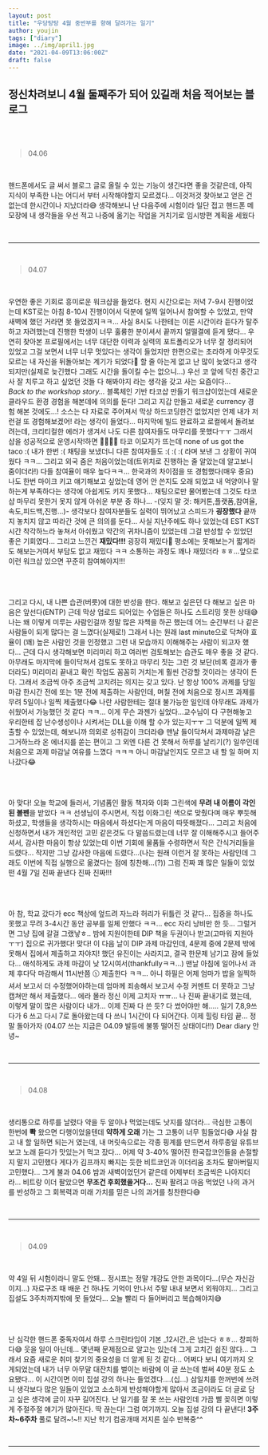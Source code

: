 ```yaml
---
layout: post
title: "우당탕탕 4월 중반부를 향해 달려가는 일기"
author: youjin
tags: ["diary"]
image: ../img/april1.jpg
date: "2021-04-09T13:06:00Z"
draft: false
---
```



## 정신차려보니 4월 둘째주가 되어 있길래 처음 적어보는 블로그
<br><br>

> 04.06
<br>

핸드폰에서도 글 써서 블로그 글로 올릴 수 있는 기능이 생긴다면 좋을 것같은데, 아직 지식이 부족한 나는 어디서 부터 시작해야할지 모르겠다... 이것저것 찾아보고 얻은 건 없는데 한시간이나 지났더라😅 생각해보니 난 다음주에 시험이라 일단 접고 핸드폰 메모장에 내 생각들을 우선 적고 나중에 옮기는 작업을 거치기로 임시방편 계획을 세웠다

<br>

---

<br>


> 04.07
<br>

우연한 좋은 기회로 흥미로운 워크샵을 들었다. 현지 시간으로는 저녁 7-9시 진행이었는데 KST로는 아침 8-10시 진행이어서 덕분에 일찍 일어나서 참여할 수 있었고, 만약 새벽에 했던 거라면 못 들었겠지ㅋㅋ... 사실 8시도 나한테는 이른 시간이라 듣다가 탈주하고 자려했는데 진행한 학생이 너무 훌륭한 분이셔서 끝까지 얼떨결에 듣게 됐다... 우연히 찾아본 프로필에서는 너무 대단한 이력과 실력의 포트폴리오가 너무 잘 정리되어 있었고 그걸 보면서 너무 너무 멋있다는 생각이 들었지만 한편으로는 초라하게 아무것도 모르는 내 자신을 뒤돌아보는 계기가 되었다🥲 할 줄 아는게 없고 난 많이 늦었다고 생각되지만(실제로 늦긴했다 그래도 시간을 돌이킬 수는 없으니...) 우선 코 앞에 닥친 중간고사 잘 치루고 하고 싶었던 것들 다 해봐야지 라는 생각을 갖고 사는 요즘이다...
<br>
 _Back to the workshop story..._ 블록체인 기반 타코샵 만들기 워크샵이었는데 새로운 클라우드 환경 경험을 해본데에 의의를 둔다! 그리고 지갑 만들고 새로운 currency 경험 해본 것에도...! 소스는 다 자료로 주어져서 막상 하드코딩한건 없었지만 언제 내가 저런걸 또 경험해보겠어! 라는 생각이 들었다... 마지막에 빌드 완료하고 로컬에서 돌려보려는데, 크리티컬한 에러가 생겨서 나도 다른 참여자들도 마무리를 못했다ㅜㅜ 그래서 샵을 성공적으로 운영시작!하면 🌮🌮🌮🌮 타코 이모지가 뜨는데 none of us got the taco :( 내가 한번 :( 채팅을 보냈더니 다른 참여자들도 :( :( :( 라며 보낸 그 상황이 귀여웠다 ㅋㅋ... 그리고 외국 줌은 처음이었는데(트위치로 진행하는 줄 알았는데 알고보니 줌이더라!) 다들 참여율이 매우 높다ㅋㅋ... 한국과의 차이점을 또 경험했다(매우 중요) 나도 한번 마이크 키고 얘기해보고 싶었는데 영어 안 쓴지도 오래 되었고 내 억양이나 말하는게 부족하다는 생각에 아쉽게도 키지 못했다... 채팅으로만 물어봤는데 그것도 타코샵 마무리 못한거 못지 않게 아쉬운 부분 중 하나... -(잊지 말 것: 해커톤,플랫폼,참여율,속도,피드백,진행...)- 생각보다 참여자분들도 실력이 뛰어났고 스피드가 **굉장했다** 끝까지 놓치지 않고 따라간 것에 큰 의의를 둔다... 사실 지난주에도 하나 있었는데 EST KST 시간 착각하느라 놓쳐서 아쉬웠고 약간의 귀차니즘이 있었는데 그걸 반성할 수 있었던 좋은 기회였다... 그리고 느낀건 **재밌다!!!** 굉장히 재밌다🥰 평소에는 못해보는거 짧게라도 해보는거여서 부담도 없고 재밌다 ㅋㅋ 소통하는 과정도 꽤나 재밌더라 ㅎㅎ...앞으로 이런 워크샵 있으면 꾸준히 참여해야지!!!

<br><br>

그리고 다시, 내 나쁜 습관(버릇)에 대한 반성을 한다. 해보고 싶은던 다 해보고 싶은 마음은 앞선다(ENTP) 근데 막상 업로드 되어있는 수업들은 하나도 스트리밍 못한 상태😅 나는 왜 이렇게 미루는 사람인걸까 정말 많은 자책을 하곤 했는데 어느 순간부터 나 같은 사람들이 되게 많다는 걸 느꼈다(실제로!) 그래서 나는 원래 last minute으로 닥쳐야 효율이 (꽤) 높은 사람인 것을 인정했고 그런 내 모습까지 이해해주는 사람이 되고자 했다... 근데 다시 생각해보면 미리미리 하고 여러번 검토해보는 습관도 매우 좋을 것 같다. 아무래도 마지막에 들이닥쳐서 검토도 못하고 마무리 짓는 그런 것 보단(비록 결과가 좋더라도) 미리미리 끝내고 확인 작업도 꼼꼼히 거치는게 훨씬 건강할 것이라는 생각이 든다. 그래서 조금씩 아주 조금씩 고치려는 의지는 갖고 있다. 난 항상 100% 과제를 당일 마감 한시간 전에 또는 1분 전에 제출하는 사람인데, 며칠 전에 처음으로 정시프 과제를 무려 5일이나 일찍 제출했다😂 나란 사람한테는 절대 불가능한 일인데 아무래도 과제가 쉬웠어서 가능했던 것 같다 ㅋㅋ... 이게 무슨 과젠가 싶었다...교수님이 다 구현해놓고 우리한테 잡 난수생성이나 시켜서는 DLL을 이해 할 수가 있는지ㅜㅜ 그 덕분에 일찍 제출할 수 있었는데, 해보니까 의외로 성취감이 크더라😅 맨날 들이닥쳐서 과제마감 날은 그거하느라 온 에너지를 쏟는 편이고 그 외엔 다른 건 못해서 하루를 날리기(?) 일쑤인데 처음으로 과제 마감날 여유를 느꼈다 ㅋㅋㅋ 아니 마감날인지도 모르고 내 할 일 하며 지나갔다😂

<br><br>

아 맞다! 오늘 학교에 들러서, 기념품인 활동 책자와 이화 그린색에 **무려 내 이름이 각인된 볼펜**을 받았다 ㅋㅋ 선생님이 주시면서, 직접 이화그린 색으로 맞췄다며 매우 뿌듯해 하셨고, 학생들을 생각하시는 마음에서 하셨다는게 마음이 따뜻해졌다... 그리고 처음에 신청하면서 내가 개인적인 고민 같은것도 다 말씀드렸는데 너무 잘 이해해주시고 들어주셔서, 감사한 마음이 항상 있었는데 이번 기회에 물품들 수령하면서 작은 간식거리들을 드렸다... 작지만 그냥 감사한 마음에 드렸다...(나는 원래 이런거 잘 못하는 사람인데 그래도 이번에 직접 실행으로 옮겼다는 점에 칭찬해...(?)) 그럼 진짜 꽤 많은 일들이 있었떤 4월 7일 진짜 끝낸다 진짜 진짜!!!

<br><br>

아 참, 학교 갔다가 ecc 책상에 엎드려 자느라 허리가 뒤틀린 것 같다... 집중을 하나도 못했고 무려 3-4시간 동안 공부를 일체 안했다 ㅋㅋ... ecc 자리 낭비만 한 듯... 그럴거면 그냥 집에 갈걸 그랬낳ㅎ.. 밤에 지원이한테 DIP 책을 두권이나 받고(고마워 지원아ㅜㅜ) 집으로 귀가했다! 맞다! 이 다음 날이 DIP 과제 마감인데, 4문제 중에 2문제 밖에 못해서 집에서 제출하고 자야지! 했던 유진이는 사라지고, 결국 한문제 남기고 잠에 들었다... 애석하게도 과제 마감이 낮 12시여서(thankfullyㅋㅋ...) 맨날 아침에 일어나서 과제 후다닥 마감해서 11시반쯤 :clock1130: 제출한다 ㅋㅋ... 아니 하필은 어제 엄마가 밥을 일찍하셔서 보고서 더 수정했어야하는데 엄마께 죄송해서 보고서 수정 커멘트 더 못하고 그냥 캡쳐만 해서 제출했다... 에라 몰라 정신 이제 고치자 ㅠㅠ... 나 진짜 끝내기로 했는데, 이렇게 말이 많은 사람이다 내가... 이제 진짜 다 쓴 듯? 다 썼어야만 해..... 일기 7,8,9쓰다가 6 쓰고 다시 7로 돌아왔는데 다 쓰니 1시간이 다 되어간다. 이제 힐링 타임 끝... 정말 돌아가자 (04.07 쓰는 지금은 04.09 발등에 불똥 떨어진 상태이다!!) Dear diary 안녕~

<br>

---

<br>


> 04.08

<br>

생리통으로 하루를 날렸다 약을 두 알이나 먹었는데도 낫지를 않더라... 극심한 고통이 한번에 **뽝** 왔으면 다행이었을텐데 **약하게 오래** 가는 그 고통이 너무 힘들었다😅 사실 참고 내 할 일하면 되는거 였는데, 내 머릿속으로는 각종 핑계를 만드면서 하루종일 유튜브 보고 노래 듣다가 맛있는거 먹고 잤다... 어제 약 3-40% 떨어진 한국잡코인들을 손절할지 말지 고민했다 게다가 김프까지 빠지는 듯한 비트코인과 이더리움 조차도 팔아버릴지 고민했다... 그게 불과 04.06 밤과 새벽이었던거 같은데 어제부터 조금씩은 나아지더라... 비트랑 이더 팔았으면 **무조건 후회했을거다...** 진짜 팔려고 마음 먹었던 나의 과거를 반성하고 그 회복력과 미래 가치를 믿은 나의 과거를 칭찬한다😅

<br>

---

<br>

> 04.09

<br>

약 4일 뒤 시험이라니 말도 안돼... 정시프는 정말 개강도 안한 과목이다...(무슨 자신감이지...) 자료구조 때 배운 건 하나도 기억이 안나서 주말 내내 보면서 외워야지... 그리고 집설도 3주차까지밖에 못 들었다... 오늘 빨리 다 들어버리고 복습해야지😅

<br><br>

난 심각한 핸드폰 중독자여서 하루 스크린타임이 기본 _12시간_은 넘는다 ㅎㅎ... 창피하다😅 웃을 일이 아닌데... 몇년째 문제점으로 알고는 있는데 그게 고치긴 쉽진 않다... 그래서 요즘 새로운 취미 찾기의 중요성을 더 알게 된 것 같다... 어쩌다 보니 여기까지 오게되었는데 내가 너무 아무말 대잔치를 벌이는 바람에 이 글 쓰는데 벌써 40분 정도 소요됐다... 이 시간이면 이미 집설 강의 하나는 들었겠다....(십...)  삼일치를 한꺼번에 쓰려니 생각보다 많은 일들이 있었고 소소하게 반성해야할게 많아서 조금이라도 더 글로 담고 싶은 생각에 글이 자꾸 길어진다. 난 일기를 잘 못 쓰는 사람인데 가끔 삘 꽂히면 이렇게 주절주절 얘기가 많아진다. 딱 끊는다! 그럼 여기까지. 오늘 집설 강의 다 끝낸다! **3주차~6주차** 풀로 달려~!~!! 지난 학기 컴공개때 저지른 실수 반복중^^

<br>

---
